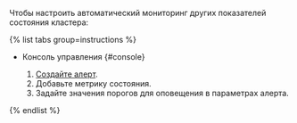 Чтобы настроить автоматический мониторинг других показателей состояния кластера:

{% list tabs group=instructions %}

- Консоль управления {#console}

    1. [Создайте алерт](../../monitoring/operations/alert/create-alert.md).
    1. Добавьте метрику состояния.
    1. Задайте значения порогов для оповещения в параметрах алерта.

{% endlist %}
